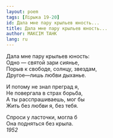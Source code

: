 ```yaml
---
layout: poem
tags: [Лірыка 19-20]
id: Дала мне пару крыльев юность...
title: Дала мне пару крыльев юность...
author: МАКСІМ ТАНК
lang: ru
---
```



Дала мне пару крыльев юность:  
Одно — святой зари сиянье,  
Порыв к свободе, солнцу, звездам,  
Другое—лишь любви дыханье.  

И потому не знал преград я,  
Не повергала в страх борьба,  
А ты расспрашиваешь, мог бы  
Жить без любви я, без тебя.  

Спроси у ласточки, могла б  
Она подняться без крыла.  
*1952*  

